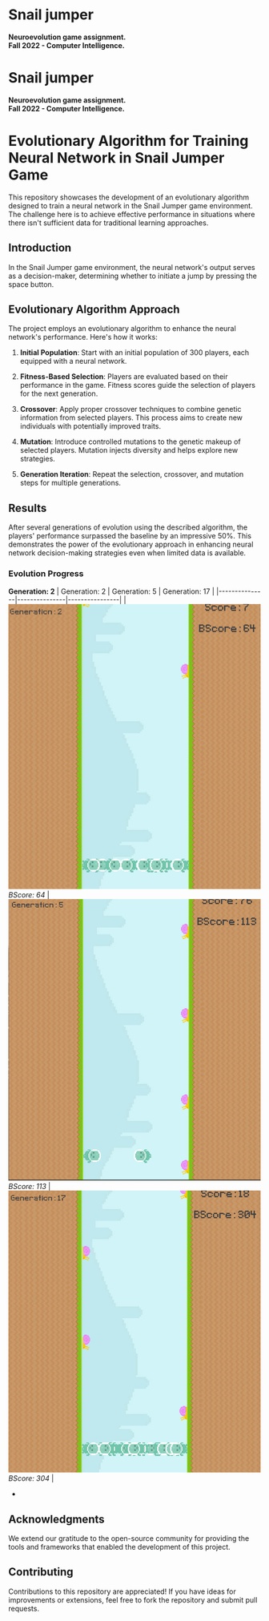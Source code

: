 # Snail jumper
**Neuroevolution game assignment.**  
**Fall 2022 - Computer Intelligence.**  

# Snail jumper
**Neuroevolution game assignment.**  
**Fall 2022 - Computer Intelligence.**  

# Evolutionary Algorithm for Training Neural Network in Snail Jumper Game

This repository showcases the development of an evolutionary algorithm designed to train a neural network in the Snail Jumper game environment. The challenge here is to achieve effective performance in situations where there isn't sufficient data for traditional learning approaches.

## Introduction

In the Snail Jumper game environment, the neural network's output serves as a decision-maker, determining whether to initiate a jump by pressing the space button.

## Evolutionary Algorithm Approach

The project employs an evolutionary algorithm to enhance the neural network's performance. Here's how it works:

1. **Initial Population**: Start with an initial population of 300 players, each equipped with a neural network.

2. **Fitness-Based Selection**: Players are evaluated based on their performance in the game. Fitness scores guide the selection of players for the next generation.

3. **Crossover**: Apply proper crossover techniques to combine genetic information from selected players. This process aims to create new individuals with potentially improved traits.

4. **Mutation**: Introduce controlled mutations to the genetic makeup of selected players. Mutation injects diversity and helps explore new strategies.

5. **Generation Iteration**: Repeat the selection, crossover, and mutation steps for multiple generations.

## Results

After several generations of evolution using the described algorithm, the players' performance surpassed the baseline by an impressive 50%. This demonstrates the power of the evolutionary approach in enhancing neural network decision-making strategies even when limited data is available.

### Evolution Progress

**Generation: 2**
| Generation: 2 | Generation: 5 | Generation: 17 |
|---------------|---------------|----------------|
| ![Generation 2](https://github.com/leilibrk/EvolutionaryGame/blob/master/generation_2.png) <br> *BScore: 64* | ![Generation 5](https://github.com/leilibrk/EvolutionaryGame/blob/master/generation_5.png) <br> *BScore: 113* | ![Generation 17](https://github.com/leilibrk/EvolutionaryGame/blob/master/generation_17.png) <br> *BScore: 304* |

*
## Acknowledgments

We extend our gratitude to the open-source community for providing the tools and frameworks that enabled the development of this project.

## Contributing

Contributions to this repository are appreciated! If you have ideas for improvements or extensions, feel free to fork the repository and submit pull requests.


